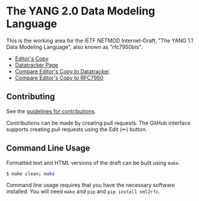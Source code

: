 # The YANG 2.0 Data Modeling Language

This is the working area for the IETF NETMOD Internet-Draft, "The YANG 1.1 Data Modeling Language", also known as "rfc7950bis".

* [Editor's Copy](https://netmod-wg.github.io/rfc7950bis/#go.draft-yn-netmod-rfc7950bis.html)
* [Datatracker Page](https://datatracker.ietf.org/doc/draft-yn-netmod-rfc7950bis)
* [Compare Editor's Copy to Datatracker](https://netmod-wg.github.io/rfc7950bis/#go.draft-ietf-netmod-rfc7950bis.diff)
* [Compare Editor's Copy to RFC7950](https://author-tools.ietf.org/diff?doc_1=rfc7950&url_2=https://netmod-wg.github.io/rfc7950bis/main/draft-yn-netmod-rfc7950bis-00.txt)


## Contributing

See the [guidelines for contributions](https://github.com/netmod-wg/rfc7950bis/blob/main/CONTRIBUTING.md).

Contributions can be made by creating pull requests.
The GitHub interface supports creating pull requests using the Edit (✏) button.


## Command Line Usage

Formatted text and HTML versions of the draft can be built using `make`.

```sh
$ make clean; make
```

Command line usage requires that you have the necessary software installed.
You will need `make` and `pip` and `pip install xml2rfc`.
